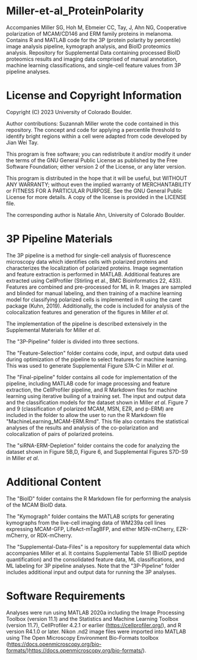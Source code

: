 # Miller-et-al_ProteinPolarity
Accompanies Miller SG, Hoh M, Ebmeier CC, Tay, J, Ahn NG, Cooperative polarization of MCAM/CD146 and ERM family proteins in melanoma. Contains R and MATLAB code for the 3P (protein polarity by percentile) image analysis pipeline, kymograph analysis, and BioID proteomics analysis. Repository for Supplemental Data containing processed BioID proteomics results and imaging data comprised of manual annotation, machine learning classifications, and single-cell feature values from 3P pipeline analyses.

# License and Copyright Information
Copyright (C) 2023  University of Colorado Boulder.

Author contributions: Suzannah Miller wrote the code contained in this repository. The concept and code for applying a percentile threshold to identify bright regions within a cell were adapted from code developed by Jian Wei Tay.

This program is free software; you can redistribute it and/or modify it under the terms of the GNU General Public License as published by the Free Software Foundation; either version 2 of the License, or any later version.

This program is distributed in the hope that it will be useful, but WITHOUT ANY WARRANTY; without even the implied warranty of MERCHANTABILITY or FITNESS FOR A PARTICULAR PURPOSE.  See the GNU General Public License for more details. A copy of the license is provided in the LICENSE file.

The corresponding author is Natalie Ahn, University of Colorado Boulder.

# 3P Pipeline Materials
The 3P pipeline is a method for single-cell analysis of fluorescence microscopy data which identifies cells with polarized proteins and characterizes the localization of polarized proteins. Image segmentation and feature extraction is performed in MATLAB. Additional features are extracted using CellProfiler (Stirling et al., BMC Bioinformatics 22, 433). Features are combined and pre-processed for ML in R. Images are sampled and blinded for manual labeling, and then training of a machine learning model for classifying polarized cells is implemented in R using the caret package (Kuhn, 2019). Additionally, the code is included for analysis of the colocalization features and generation of the figures in Miller _et al_. 

The implementation of the pipeline is described extensively in the Supplemental Materials for Miller _et al_.

The "3P-Pipeline" folder is divided into three sections. 

The "Feature-Selection" folder contains code, input, and output data used during optimization of the pipeline to select features for machine learning. This was used to generate Supplemental Figure S7A-C in Miller _et al_.

The "Final-pipeline" folder contains all code for implementation of the pipeline, including MATLAB code for image processing and feature extraction, the CellProfiler pipeline, and R Markdown files for machine learning using iterative builing of a training set. The input and output data and the classification models for the dataset shown in Miller _et al_. Figure 7 and 9 (classification of polarized MCAM, MSN, EZR, and p-ERM) are included in the folder to allow the user to run the R Markdown file "MachineLearning_MCAM-ERM.Rmd". This file also contains the statistical analyses of the results and analysis of the co-polarization and colocalization of pairs of polarized proteins. 

The "siRNA-ERM-Depletion" folder contains the code for analyzing the dataset shown in Figure 5B,D, Figure 6, and Supplemental Figures S7D-S9 in Miller _et al_. 

# Additional Content
The "BioID" folder contains the R Markdown file for performing the analysis of the MCAM BioID data.

The "Kymograph" folder contains the MATLAB scripts for generating kymographs from the live-cell imaging data of WM239a cell lines expressing MCAM-GFP, LifeAct-mTagBFP, and either MSN-mCherry, EZR-mCherry, or RDX-mCherry.

The "Supplemental-Data-Files" is a repository for supplemental data which accompanies Miller et al. It contains Supplemental Table S1 (BioID peptide quantification) and the consolidated feature data, ML classifications, and ML labeling for 3P pipeline analyses. Note that the "3P-Pipeline" folder includes additional input and output data for running the 3P analyses.

# Software Requirements
Analyses were run using MATLAB 2020a including the Image Processing Toolbox (version 11.1) and the Statistics and Machine Learning Toolbox (version 11.7), CellProfiler 4.2.1 or earlier (https://cellprofiler.org/), and R version R4.1.0 or later. Nikon .nd2 image files were imported into MATLAB using The Open Microscopy Environment Bio-Formats toolbox (https://docs.openmicroscopy.org/bio-formats/)https://docs.openmicroscopy.org/bio-formats/).


